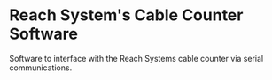 # Reach System's Cable Counter Software
Software to interface with the Reach Systems cable counter via serial communications.
